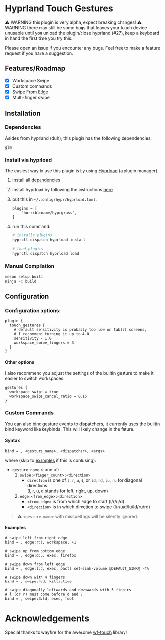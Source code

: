 # Hyprland Touch Gestures

⚠️ WARNING this plugin is very alpha, expect breaking changes!
⚠️ WARNING there may still be some bugs that leaves your touch device unusable until you unload the plugin/close hyprland (#27), keep a keyboard in hand the first time you try this.

Please open an issue if you encounter any bugs. Feel free to make a feature request if you have a suggestion.

## Features/Roadmap

- [x] Workspace Swipe
- [x] Custom commands
- [x] Swipe From Edge
- [x] Multi-finger swipe

## Installation

### Dependencies

Asides from hyprland (duh), this plugin has the following dependencies:

```
glm
```

### Install via hyprload

The easiest way to use this plugin is by using [Hyprload](https://github.com/Duckonaut/hyprload) (a plugin manager).

1. install all [dependencies](#dependencies)
2. install hyprload by following the instructions
   [here](https://github.com/Duckonaut/hyprload#Installing)
3. put this in `~/.config/hypr/hyprload.toml`:
   ```
   plugins = [
       "horriblename/hyprgrass",
   ]
   ```
4. run this command:

   ```bash
   # installs plugins
   hyprctl dispatch hyprload install

   # load plugins
   hyprctl dispatch hyprload load
   ```

### Manual Compilation

```bash
meson setup build
ninja -C build
```

## Configuration

### Configuration options:

```
plugin {
  touch_gestures {
    # default sensitivity is probably too low on tablet screens,
    # I recommend turning it up to 4.0
    sensitivity = 1.0
    workspace_swipe_fingers = 3
  }
}
```

#### Other options

I also recommend you adjust the settings of the builtin gesture to make it easier to switch workspaces:

```
gestures {
  workspace_swipe = true
  workspace_swipe_cancel_ratio = 0.15
}
```

### Custom Commands

You can also bind gesture events to dispatchers, it currently uses the builtin bind keyword like
keybinds. This will likely change in the future.

#### Syntax

```
bind = , <gesture_name>, <dispatcher>, <args>
```

where (skip to [examples](#examples) if this is confusing):

- `gesture_name` is one of:
  1. `swipe:<finger_count>:<direction>`
     - `direction` is one of `l`, `r`, `u`, `d`, or `ld`, `rd`, `lu`, `ru` for diagonal directions.  
       (l, r, u, d stands for left, right, up, down)
  2. `edge:<from_edge>:<direction>`
     - `<from_edge>` is from which edge to start (l/r/u/d)
     - `<direction>` is in which direction to swipe (l/r/u/d/lu/ld/ru/rd)

> :warning: `<gesture_name>` with misspellings will be silently ignored.

#### Examples

```
# swipe left from right edge
bind = , edge:r:l, workspace, +1

# swipe up from bottom edge
bind = , edge:d:u, exec, firefox

# swipe down from left edge
bind = , edge:l:d, exec, pactl set-sink-volume @DEFAULT_SINK@ -4%

# swipe down with 4 fingers
bind = , swipe:4:d, killactive

# swipe diagonally leftwards and downwards with 3 fingers
# l (or r) must come before d and u
bind = , swipe:3:ld, exec, foot
```

# Acknowledgements

Special thanks to wayfire for the awesome [wf-touch](https://github.com/WayfireWM/wf-touch) library!
